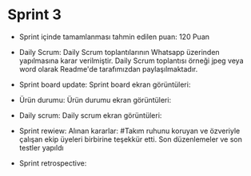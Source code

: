 # Sprint 3

  - Sprint içinde tamamlanması tahmin edilen puan: 120 Puan
  - Daily Scrum: Daily Scrum toplantılarının Whatsapp üzerinden yapılmasına karar verilmiştir. Daily Scrum toplantısı örneği jpeg veya word olarak Readme'de tarafımızdan paylaşılmaktadır.
  - Sprint board update: Sprint board ekran görüntüleri:

  - Ürün durumu: Ürün durumu ekran görüntüleri:

  - Daily scrum: Daily scrum ekran görüntüleri:

  - Sprint rewiew: Alınan kararlar:
  #Takım ruhunu koruyan ve özveriyle çalışan ekip üyeleri birbirine teşekkür etti. Son düzenlemeler ve son testler yapıldı
                           
  - Sprint retrospective:
               
    



<!---
chiccobl/chiccobl is a ✨ special ✨ repository because its `README.md` (this file) appears on your GitHub profile.
You can click the Preview link to take a look at your changes.
--->
